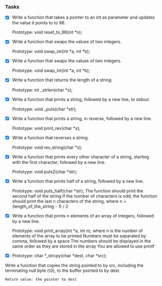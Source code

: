 ### Tasks
- [X] Write a function that takes a pointer to an int as parameter and updates the value it points to to 98.

    Prototype: void reset_to_98(int *n);
- [X] Write a function that swaps the values of two integers.

    Prototype: void swap_int(int *a, int *b);
- [X] Write a function that swaps the values of two integers.

    Prototype: void swap_int(int *a, int *b);
- [X] Write a function that returns the length of a string.

    Prototype: int _strlen(char *s);
- [X] Write a function that prints a string, followed by a new line, to stdout.

    Prototype: void _puts(char *str);
- [X] Write a function that prints a string, in reverse, followed by a new line.

    Prototype: void print_rev(char *s);
- [X] Write a function that reverses a string.

    Prototype: void rev_string(char *s);
- [X] Write a function that prints every other character of a string, starting 
with the first character, followed by a new line.

    Prototype: void puts2(char *str);
- [X] Write a function that prints half of a string, followed by a new line.

    Prototype: void puts_half(char *str);
    The function should print the second half of the string
    If the number of characters is odd, the function should print the last n characters of the string, where n = (length_of_the_string - 1) / 2
- [X] Write a function that prints n elements of an array of integers, followed by a new line.

    Prototype: void print_array(int *a, int n);
    where n is the number of elements of the array to be printed
    Numbers must be separated by comma, followed by a space
    The numbers should be displayed in the same order as they are stored in the array
    You are allowed to use printf
- [X] Prototype: char *_strcpy(char *dest, char *src);

Write a function that copies the string pointed to by src, including the terminating null byte (\0), to the buffer pointed to by dest.

    Return value: the pointer to dest

